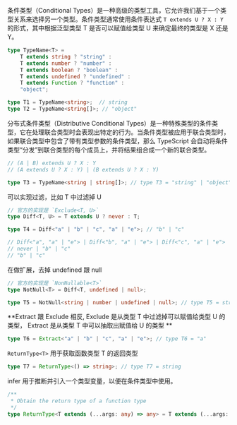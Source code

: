 条件类型（Conditional Types）是一种高级的类型工具，它允许我们基于一个类型关系来选择另一个类型。条件类型通常使用条件表达式 `T extends U ? X : Y` 的形式，其中根据泛型类型 T 是否可以赋值给类型 U 来确定最终的类型是 X 还是 Y。

```ts
type TypeName<T> = 
    T extends string ? "string" :
    T extends number ? "number" :
    T extends boolean ? "boolean" :
    T extends undefined ? "undefined" :
    T extends Function ? "function" :
    "object";

type T1 = TypeName<string>;  // string
type T2 = TypeName<string[]>; // "object"
```

分布式条件类型（Distributive Conditional Types）是一种特殊类型的条件类型，它在处理联合类型时会表现出特定的行为。当条件类型被应用于联合类型时，如果联合类型中包含了带有类型参数的条件类型，那么 TypeScript 会自动将条件类型“分发”到联合类型的每个成员上，并将结果组合成一个新的联合类型。

```ts
// (A | B) extends U ? X : Y
// (A extends U ? X : Y) | (B extends U ? X : Y)

type T3 = TypeName<string | string[]>; // type T3 = "string" | "object"
```

可以实现过滤，比如 T 中过滤掉 U

```ts
// 官方的实现是 `Exclude<T, U>`
type Diff<T, U> = T extends U ? never : T;

type T4 = Diff<"a" | "b" | "c", "a" | "e">; // "b" | "c"

// Diff<"a", "a" | "e"> | Diff<"b", "a" | "e"> | Diff<"c", "a" | "e">
// never | "b" | "c"
// "b" | "c"
```

在做扩展，去掉 undefined 跟 null

```ts
// 官方的实现是 `NonNullable<T>`
type NotNull<T> = Diff<T, undefined | null>;

type T5 = NotNull<string | number | undefined | null>; // type T5 = string | number
```

**Extract 跟 Exclude 相反, Exclude 是从类型 T 中过滤掉可以赋值给类型 U 的类型， Extract 是从类型 T 中可以抽取出赋值给 U 的类型
**

```ts
type T6 = Extract<"a" | "b" | "c", "a" | "e">; // type T6 = "a"
```

`ReturnType<T>` 用于获取函数类型 T 的返回类型

```ts
type T7 = ReturnType<() => string>; // type T7 = string
``` 

infer 用于推断并引入一个类型变量，以便在条件类型中使用。

```ts
/**
 * Obtain the return type of a function type
 */
type ReturnType<T extends (...args: any) => any> = T extends (...args: any) => infer R ? R : any;
```
